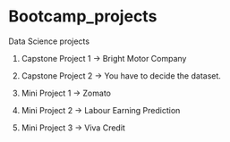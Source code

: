 # Bootcamp_projects
Data Science projects

1. Capstone Project 1  -> Bright Motor Company

2. Capstone Project 2  -> You have to decide the dataset. 

3. Mini Project 1 -> Zomato 

4. Mini Project 2  -> Labour Earning Prediction

5. Mini Project 3  -> Viva Credit